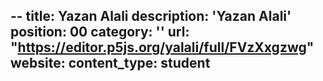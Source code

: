 --
title: Yazan Alali
description: 'Yazan Alali'
position: 00
category: ''
url: "https://editor.p5js.org/yalali/full/FVzXxgzwg"
website:
content_type: student
---
